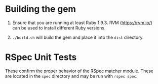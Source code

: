 # Building the gem

1. Ensure that you are running at least Ruby 1.9.3. RVM (https://rvm.io/) can be used to install different Ruby versions.

2. `./build.sh` will build the gem and place it into the `dist` directory. 

# RSpec Unit Tests

These confirm the proper behavior of the RSpec matcher module. These are located in the `spec` directory and may be run with `rspec spec`.

